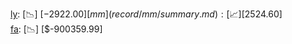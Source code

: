 [ly](record/ly/summary.md): [📉] [$-2922.00]  
[mm](record/mm/summary.md): [📈] [$2524.60]  
[fa](record/fa/summary.md): [📉] [$-900359.99]  
